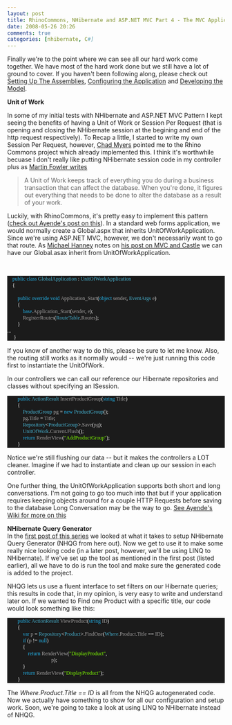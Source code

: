 ```yaml
---
layout: post
title: RhinoCommons, NHibernate and ASP.NET MVC Part 4 - The MVC Application
date: 2008-05-26 20:26
comments: true
categories: [nhibernate, C#]
---
```

<p>
Finally we&#39;re to the point where we can see all our hard work come together. We have most of the hard work done but we still have a lot of ground to cover. If you haven&#39;t been following along, please check out <a href="/ryanlanciaux.com/post/RhinoCommons2c-NHibernate-and-ASPNET-MVC.aspx" target="_blank">Setting Up The Assemblies</a>, <a href="/ryanlanciaux.com/post/RhinoCommons2c-NHibernate-and-ASPNET-MVC-Part-2--.aspx" target="_blank">Configuring the Application</a> and <a href="/ryanlanciaux.com/post/RhinoCommons2c-NHibernate-and-ASPNET-MVC-Part-2--.aspx" target="_blank">Developing the Model</a>.
</p>
<p>
<strong>Unit of Work</strong>
</p>
<p>
In some of my initial tests with NHibernate and ASP.NET MVC Pattern I kept seeing the benefits of having a Unit of Work or Session Per Request (that is opening and closing the NHibernate session at the begining and end of the http request respectively). To Recap a little, I started to write my own Session Per Request, however, <a href="http://www.lostechies.com/blogs/chad_myers/" target="_blank">Chad Myers</a> pointed me to the Rhino Commons project which already implemented this. I think it&#39;s worthwhile becuase I don&#39;t really like putting NHibernate session code in my controller plus as <a href="http://martinfowler.com/eaaCatalog/unitOfWork.html" target="_blank">Martin Fowler writes</a>
<br />
</p>
<blockquote>
	A Unit of Work keeps track of everything you do during a business transaction that can affect the database. When you&#39;re done, it figures out everything that needs to be done to alter the database as a result of your work.
</blockquote>
<p>
Luckily, with RhinoCommons, it&#39;s pretty easy to implement this pattern (<a href="http://www.ayende.com/Blog/archive/2007/06/08/Rhino-Commons-RepositoryltTgt-and-Unit-Of-Work.aspx" target="_blank">check out Ayende&#39;s post on this</a>). In a standard web forms application, we would normally create a Global.aspx that inherits UnitOfWorkApplication. Since we&#39;re using ASP.NET MVC, however, we don&#39;t necessarily want to go that route. As <a href="http://michaelhanney.com/blog/" target="_blank">Michael Hanney</a> notes on <a href="http://michaelhanney.com/blog/2008/04/27/beginning-systemwebmvc-with-rhino-tools-caslte-active-record-and-nhibernate/" target="_blank">his post on MVC and Castle</a> we can have our Global.asax inherit from UnitOfWorkApplication. 
</p>
<p>
&nbsp;
</p>
<!--code-->
<div class="code">
<div style="background: #1b1b1b none repeat scroll 0% 0%; font-family: Monaco; font-size: 9pt; color: white; -moz-background-clip: -moz-initial; -moz-background-origin: -moz-initial; -moz-background-inline-policy: -moz-initial">
<p style="margin: 0px">
&nbsp;&nbsp;&nbsp; <span style="color: #23b4eb">public</span> <span style="color: #23b4eb">class</span> <span style="color: #47b3d1">GlobalApplication</span> : <span style="color: #47b3d1">UnitOfWorkApplication</span>
</p>
<p style="margin: 0px">
&nbsp;&nbsp;&nbsp; {
</p>
<p style="margin: 0px">
&nbsp;
</p>
<p style="margin: 0px">
&nbsp;&nbsp;&nbsp; &nbsp;&nbsp;&nbsp; <span style="color: #23b4eb">public</span> <span style="color: #23b4eb">override</span> <span style="color: #23b4eb">void</span> <span style="color: #a5a3a3">Application_Start</span>(<span style="color: #23b4eb">object</span> <span style="color: #a5a3a3">sender</span>, <span style="color: #47b3d1">EventArgs</span> <span style="color: #a5a3a3">e</span>)&nbsp; 
</p>
<p style="margin: 0px">
&nbsp;&nbsp;&nbsp; &nbsp;&nbsp;&nbsp; {&nbsp; 
</p>
<p style="margin: 0px">
&nbsp;&nbsp;&nbsp; &nbsp;&nbsp;&nbsp; &nbsp;&nbsp;&nbsp; <span style="color: #23b4eb">base</span>.<span style="color: #a5a3a3">Application_Start</span>(<span style="color: #a5a3a3">sender</span>, <span style="color: #a5a3a3">e</span>);&nbsp; 
</p>
<p style="margin: 0px">
&nbsp;&nbsp;&nbsp; &nbsp;&nbsp;&nbsp; &nbsp;&nbsp;&nbsp; <span style="color: #a5a3a3">RegisterRoutes</span>(<span style="color: #47b3d1">RouteTable</span>.<span style="color: #a5a3a3">Routes</span>);&nbsp; 
</p>
<p style="margin: 0px">
&nbsp;&nbsp;&nbsp; &nbsp;&nbsp;&nbsp; } 
</p>
<p style="margin: 0px">
... 
</p>
<p style="margin: 0px">
&nbsp; &nbsp;&nbsp; } 
</p>
</div>
</div>
<p>
<!--endCode-->If you know of another way to do this, please be sure to let me know. Also, the routing still works as it normally would -- we&#39;re just running this code first to instantiate the UnitOfWork. 
</p>
<p>
In our controllers we can call our reference our Hibernate repositories and classes without specifying an ISession.
<br />
<!--code-->
</p>
<div class="code">
<div style="background: #1b1b1b none repeat scroll 0% 0%; font-family: Monaco; font-size: 9pt; color: white; -moz-background-clip: -moz-initial; -moz-background-origin: -moz-initial; -moz-background-inline-policy: -moz-initial">
<p style="margin: 0px">
&nbsp;&nbsp;&nbsp; &nbsp;&nbsp;&nbsp; <span style="color: #23b4eb">public</span> <span style="color: #47b3d1">ActionResult</span> <span style="color: #a5a3a3">InsertProductGroup</span>(<span style="color: #23b4eb">string</span> <span style="color: #a5a3a3">Title</span>)
</p>
<p style="margin: 0px">
&nbsp;&nbsp;&nbsp; &nbsp;&nbsp;&nbsp; {
</p>
<p style="margin: 0px">
&nbsp;&nbsp;&nbsp; &nbsp;&nbsp;&nbsp; &nbsp;&nbsp;&nbsp; <span style="color: #47b3d1">ProductGroup</span> <span style="color: #a5a3a3">pg</span> = <span style="color: #23b4eb">new</span> <span style="color: #47b3d1">ProductGroup</span>();
</p>
<p style="margin: 0px">
&nbsp;&nbsp;&nbsp; &nbsp;&nbsp;&nbsp; &nbsp;&nbsp;&nbsp; <span style="color: #a5a3a3">pg</span>.<span style="color: #a5a3a3">Title</span> = <span style="color: #a5a3a3">Title</span>;
</p>
<p style="margin: 0px">
&nbsp;&nbsp;&nbsp; &nbsp;&nbsp;&nbsp; &nbsp;&nbsp;&nbsp; <span style="color: #47b3d1">Repository</span>&lt;<span style="color: #47b3d1">ProductGroup</span>&gt;.<span style="color: #a5a3a3">Save</span>(<span style="color: #a5a3a3">pg</span>);
</p>
<p style="margin: 0px">
&nbsp;&nbsp;&nbsp; &nbsp;&nbsp;&nbsp; &nbsp;&nbsp;&nbsp; <span style="color: #47b3d1">UnitOfWork</span>.<span style="color: #a5a3a3">Current</span>.<span style="color: #a5a3a3">Flush</span>();
</p>
<p style="margin: 0px">
&nbsp;&nbsp;&nbsp; &nbsp;&nbsp;&nbsp; &nbsp;&nbsp;&nbsp; <span style="color: #23b4eb">return</span> <span style="color: #a5a3a3">RenderView</span>(<span style="color: #80ff00">&quot;AddProductGroup&quot;</span>);
</p>
<p style="margin: 0px">
&nbsp;&nbsp;&nbsp; &nbsp;&nbsp;&nbsp; } 
</p>
</div>
</div>
<p>
<!--endCode--> Notice we&#39;re still flushing our data -- but it makes the controllers a LOT cleaner. Imagine if we had to instantiate and clean up our session in each controller. 
</p>
<p>
One further thing, the UnitOfWorkApplication supports both short and long conversations. I&#39;m not going to go too much into that but if your application requires keeping objects around for a couple HTTP Requests before saving to the database Long Conversation may be the way to go. <a href="http://www.ayende.com/Wiki/HttpModules.ashx" target="_blank">See Ayende&#39;s Wiki for more on this</a> 
</p>
<p>
<strong>NHibernate Query Generator</strong><br />
In the <a href="/ryanlanciaux.com/post/RhinoCommons2c-NHibernate-and-ASPNET-MVC.aspx" target="_blank">first post of this series</a> we looked at what it takes to setup NHibernate Query Generator (NHQG from here out). Now we get to use it to make some really nice looking code (in a later post, however, we&#39;ll be using LINQ to NHibernate). If we&#39;ve set up the tool as mentioned in the first post (listed earlier), all we have to do is run the tool and make sure the generated code is added to the project. 
</p>
<p>
NHQG lets us use a fluent interface to set filters on our Hibernate queries; this results in code that, in my opinion, is very easy to write and understand later on. If we wanted to Find one Product with a specific title, our code would look something like this: 
</p>
<!--code-->
<div class="code">
<div style="background: #1b1b1b none repeat scroll 0% 0%; font-family: Monaco; font-size: 9pt; color: white; -moz-background-clip: -moz-initial; -moz-background-origin: -moz-initial; -moz-background-inline-policy: -moz-initial">
<p style="margin: 0px">
&nbsp;&nbsp;&nbsp; &nbsp;&nbsp;&nbsp; <span style="color: #23b4eb">public</span> <span style="color: #47b3d1">ActionResult</span> <span style="color: #a5a3a3">ViewProduct</span>(<span style="color: #23b4eb">string</span> <span style="color: #a5a3a3">ID</span>)
</p>
<p style="margin: 0px">
&nbsp;&nbsp;&nbsp; &nbsp;&nbsp;&nbsp; {
</p>
<p style="margin: 0px">
&nbsp;&nbsp;&nbsp; &nbsp;&nbsp;&nbsp; &nbsp;&nbsp;&nbsp; <span style="color: #23b4eb">var</span> <span style="color: #a5a3a3">p</span> = <span style="color: #47b3d1">Repository</span>&lt;<span style="color: #47b3d1">Product</span>&gt;.<span style="color: #a5a3a3">FindOne</span>(<span style="color: #47b3d1">Where</span>.<span style="color: #a5a3a3">Product</span>.<span style="color: #a5a3a3">Title</span> == <span style="color: #a5a3a3">ID</span>);
</p>
<p style="margin: 0px">
&nbsp;&nbsp;&nbsp; &nbsp;&nbsp;&nbsp; &nbsp;&nbsp;&nbsp; <span style="color: #23b4eb">if</span> (<span style="color: #a5a3a3">p</span> != <span style="color: #23b4eb">null</span>)
</p>
<p style="margin: 0px">
&nbsp;&nbsp;&nbsp; &nbsp;&nbsp;&nbsp; &nbsp;&nbsp;&nbsp; {
</p>
<p style="margin: 0px">
&nbsp;&nbsp;&nbsp; &nbsp;&nbsp;&nbsp; &nbsp;&nbsp;&nbsp; &nbsp;&nbsp;&nbsp; <span style="color: #23b4eb">return</span> <span style="color: #a5a3a3">RenderView</span>(<span style="color: #80ff00">&quot;DisplayProduct&quot;</span>,
</p>
<p style="margin: 0px">
&nbsp;&nbsp;&nbsp; &nbsp;&nbsp;&nbsp; &nbsp;&nbsp;&nbsp; &nbsp;&nbsp;&nbsp; &nbsp;&nbsp;&nbsp; &nbsp;&nbsp;&nbsp; &nbsp;&nbsp;&nbsp; &nbsp;&nbsp;&nbsp; &nbsp; <span style="color: #a5a3a3">p</span>);&nbsp; 
</p>
<p style="margin: 0px">
&nbsp;&nbsp;&nbsp; &nbsp;&nbsp;&nbsp; &nbsp;&nbsp;&nbsp; }
</p>
<p style="margin: 0px">
&nbsp;&nbsp;&nbsp; &nbsp;&nbsp;&nbsp; &nbsp;&nbsp;&nbsp; <span style="color: #23b4eb">return</span> <span style="color: #a5a3a3">RenderView</span>(<span style="color: #80ff00">&quot;DisplayProduct&quot;</span>);
</p>
<p style="margin: 0px">
&nbsp;&nbsp;&nbsp; &nbsp;&nbsp;&nbsp; }
</p>
</div>
</div>
<p>
<!--endCode-->
The <em>Where.Product.Title == ID</em> is all from the NHQG autogenerated code. Now we actually have something to show for all our configuration and setup work. Soon, we&#39;re going to take a look at using LINQ to NHibernate instead of NHQG.</p>